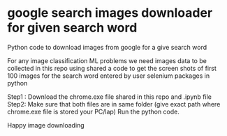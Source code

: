 # google search images downloader for given search word
Python code to download images from google for a give search word

For any image classification ML problems we need images data to be collected 
in this repo using shared a code to get the screen shots of first 100 images 
for the search word entered by user selenium packages in python


Step1 : Download the chrome.exe file shared in this repo and .ipynb file
Step2: Make sure that both files are in same folder (give exact path where chrome.exe file is stored your PC/lap)
Run the python code. 

Happy image downloading




